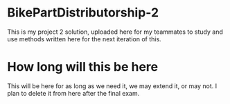 # BikePartDistributorship-2
This is my project 2 solution, uploaded here for my teammates to study and use methods written here for the next iteration of this.

# How long will this be here

This will be here for as long as we need it, we may extend it, or may not. I plan to delete it from here after the final exam.

